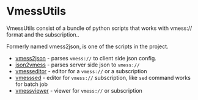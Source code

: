 # VmessUtils

VmessUtils consist of a bundle of python scripts that works with vmess:// format and the subscription..

Formerly named vmess2json, is one of the scripts in the project.

* [vmess2json](https://github.com/boypt/vmess2json/wiki/vmess2json) - parses `vmess://` to client side json config.
* [json2vmess](https://github.com/boypt/vmess2json/wiki/json2vmess) - parses server side json to `vmess://`
* [vmesseditor](https://github.com/boypt/vmess2json/wiki/vmesseditor) - editor for a `vmess://` or a subscription
* [vmesssed](https://github.com/boypt/vmess2json/wiki/vmesssed) - editor for `vmess://` subscription, like `sed` command works for batch job
* [vmessviewer](https://github.com/boypt/vmess2json/wiki/vmessviewer) - viewer for `vmess://` or subscription
